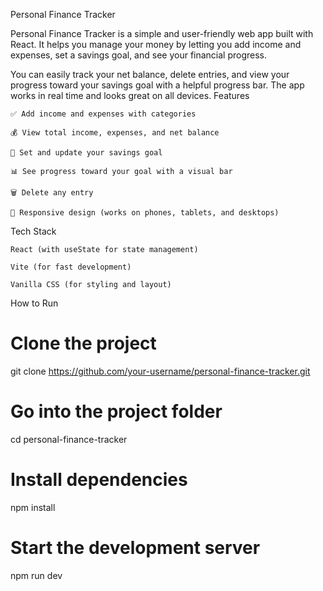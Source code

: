 Personal Finance Tracker

Personal Finance Tracker is a simple and user-friendly web app built with React. It helps you manage your money by letting you add income and expenses, set a savings goal, and see your financial progress.

You can easily track your net balance, delete entries, and view your progress toward your savings goal with a helpful progress bar. The app works in real time and looks great on all devices.
Features

    ✅ Add income and expenses with categories

    💰 View total income, expenses, and net balance

    🎯 Set and update your savings goal

    📊 See progress toward your goal with a visual bar

    🗑️ Delete any entry

    📱 Responsive design (works on phones, tablets, and desktops)

Tech Stack

    React (with useState for state management)

    Vite (for fast development)

    Vanilla CSS (for styling and layout)

How to Run

# Clone the project
git clone https://github.com/your-username/personal-finance-tracker.git

# Go into the project folder
cd personal-finance-tracker

# Install dependencies
npm install

# Start the development server
npm run dev